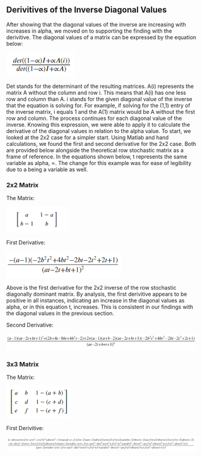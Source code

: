 ## Derivitives of the Inverse Diagonal Values
After showing that the diagonal values of the inverse are increasing with increases in alpha, we moved on to supporting the finding with the derivitive. The diagonal values of a matrix can be expressed by the equation below:

![](images/determinant_expression_of_diagonal_of_inverse.png)

Det stands for the determinant of the resulting matrices. A(i) represents the matrix A without the column and row i. This means that A(i) has one less row and column than A. i stands for the given diagonal value of the inverse that the equation is solving for. For example, if solving for the (1,1) entry of the inverse matrix, i equals 1 and the A(1) matrix would be A without the first row and column. The process continues for each diagonal value of the inverse. Knowing this expression, we were able to apply it to calculate the derivative of the diagonal values in relation to the alpha value. To start, we looked at the 2x2 case for a simpler start. Using Matlab and hand calculations, we found the first and second derivative for the 2x2 case. Both are provided below alongside the theoretical row stochastic matrix as a frame of reference. In the equations shown below, t represents the same variable as alpha, ∝. The change for this example was for ease of legibility due to a being a variable as well. 

### 2x2 Matrix

The Matrix:

![](images/theoretical_2x2_matrix.png)

First Derivative:

![](images/first_derivitive_2x2.png)

Above is the first derivative for the 2x2 inverse of the row stochastic diagonally dominant matrix. By analysis, the first derivitive appears to be positive in all instances, indicating an increase in the diagonal values as alpha, or in this equation t, increases. This is consistent in our findings with the diagonal values in the previous section. 

Second Derivative:

![](images/second_derivitive_2x2.png)

### 3x3 Matrix

The Matrix:

![](images/theoretical_3x3_matrix.png)

First Derivitive:

![](images/first_derivitive_3x3.png)

